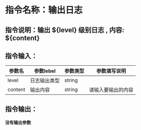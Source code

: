 # 指令名称：输出日志
## 指令说明：输出 $\{level\} 级别日志 , 内容: $\{content\}
## 指令输入：

 | 参数名 | 参数lebel | 参数类型 | 参数填写说明 | 
 | ------------- | ------------- | ------------- | ------------- |
 | level | 日志输出类型 | string |  |
 | content | 输出内容 | string | 请输入要输出的内容 |


## 指令输出：

#### 没有输出参数
	